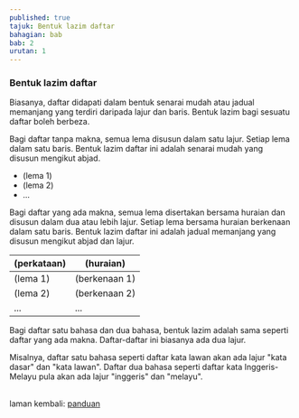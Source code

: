```yaml
---
published: true
tajuk: Bentuk lazim daftar
bahagian: bab
bab: 2
urutan: 1
---
```


### Bentuk lazim daftar

Biasanya, daftar didapati dalam bentuk senarai mudah atau
jadual memanjang yang terdiri daripada lajur dan baris.
Bentuk lazim bagi sesuatu daftar boleh berbeza.

Bagi daftar tanpa makna, semua lema disusun dalam satu
lajur. Setiap lema dalam satu baris. Bentuk lazim daftar ini
adalah senarai mudah yang disusun mengikut abjad.

- (lema 1)
- (lema 2)
- ...

Bagi daftar yang ada makna, semua lema disertakan bersama
huraian dan disusun dalam dua atau lebih lajur. Setiap lema
bersama huraian berkenaan dalam satu baris. Bentuk lazim
daftar ini adalah jadual memanjang yang disusun mengikut
abjad dan lajur.

| (perkataan) | (huraian)     |
| ----------- | ------------- |
| (lema 1)    | (berkenaan 1) |
| (lema 2)    | (berkenaan 2) |
| ...         | ...           |

Bagi daftar satu bahasa dan dua bahasa, bentuk lazim adalah
sama seperti daftar yang ada makna. Daftar-daftar ini
biasanya ada dua lajur.

Misalnya, daftar satu bahasa seperti daftar kata lawan akan
ada lajur "kata dasar" dan "kata lawan". Daftar dua bahasa
seperti daftar kata Inggeris-Melayu pula akan ada lajur
"inggeris" dan "melayu".

&nbsp;  
laman kembali: [panduan][0]

  [0]: ../index.md
